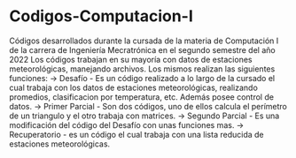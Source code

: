 # Codigos-Computacion-I
Códigos desarrollados durante la cursada de la materia de Computación I de la carrera de Ingeniería Mecratrónica en el segundo semestre del año 2022
Los códigos trabajan en su mayoría con datos de estaciones meteorológicas, manejando archivos. Los mismos realizan las siguientes funciones:
-> Desafío - Es un código realizado a lo largo de la cursado el cual trabaja con los datos de estaciones meteorológicas, realizando promedios, clasificacion por temperatura, etc. Además posee control de datos.
-> Primer Parcial - Son dos códigos, uno de ellos calcula el perímetro de un triangulo y el otro trabaja con matrices.
-> Segundo Parcial - Es una modificación del código del Desafío con unas funciones mas.
-> Recuperatorio - es un código el cual trabaja con una lista reducida de estaciones meteorológicas.
